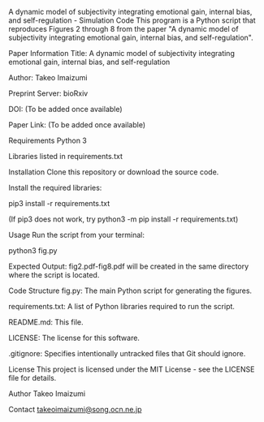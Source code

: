 A dynamic model of subjectivity integrating emotional gain, internal bias, and self-regulation - Simulation Code
This program is a Python script that reproduces Figures 2 through 8 from the paper "A dynamic model of subjectivity integrating emotional gain, internal bias, and self-regulation".

Paper Information
Title: A dynamic model of subjectivity integrating emotional gain, internal bias, and self-regulation

Author: Takeo Imaizumi

Preprint Server: bioRxiv

DOI: (To be added once available)

Paper Link: (To be added once available)

Requirements
Python 3

Libraries listed in requirements.txt

Installation
Clone this repository or download the source code.

Install the required libraries:

pip3 install -r requirements.txt

(If pip3 does not work, try python3 -m pip install -r requirements.txt)

Usage
Run the script from your terminal:

python3 fig.py

Expected Output:
fig2.pdf-fig8.pdf will be created in the same directory where the script is located.

Code Structure
fig.py: The main Python script for generating the figures.

requirements.txt: A list of Python libraries required to run the script.

README.md: This file.

LICENSE: The license for this software.

.gitignore: Specifies intentionally untracked files that Git should ignore.

License
This project is licensed under the MIT License - see the LICENSE file for details.

Author
Takeo Imaizumi

Contact
takeoimaizumi@song.ocn.ne.jp